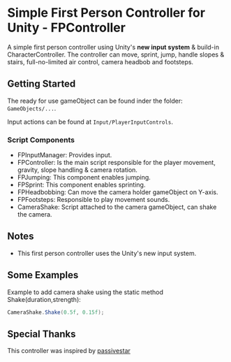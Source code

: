 # Simple First Person Controller for Unity - FPController

A simple first person controller using Unity's **new input system** & build-in CharacterController. The controller can move, sprint, jump, handle slopes & stairs, full-no-limited air control, camera headbob and footsteps.

## Getting Started

The ready for use gameObject can be found inder the folder: ```GameObjects/...```.

Input actions can be found at ```Input/PlayerInputControls```.

### Script Components

* FPInputManager: Provides input.
* FPController: Is the main script responsible for the player movement, gravity, slope handling & camera rotation. 
* FPJumping: This component enables jumping.
* FPSprint: This component enables sprinting.
* FPHeadbobbing: Can move the camera holder gameObject on Y-axis.
* FPFootsteps: Responsible to play movement sounds.
* CameraShake: Script attached to the camera gameObject, can shake the camera.

## Notes

* This first person controller uses the Unity's new input system.

## Some Examples

Example to add camera shake using the static method Shake(duration,strength):

```csharp
CameraShake.Shake(0.5f, 0.15f);
```

## Special Thanks
This controller was inspired by [passivestar](https://www.youtube.com/@passivestar)
